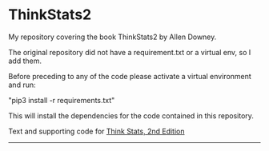 ThinkStats2
===========

My repository covering the book ThinkStats2 by Allen Downey.

The original repository did not have a requirement.txt or a virtual env, so I add them.

Before preceding to any of the code please activate a virtual environment and run:

"pip3 install -r requirements.txt"
 
This will install the dependencies for the code contained in this repository.

Text and supporting code for [Think Stats, 2nd Edition](http://greenteapress.com/thinkstats2/index.html)

---
